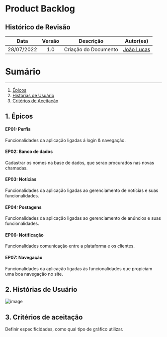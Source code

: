 #	Product Backlog

## Histórico de Revisão
 
|   Data   |  Versão  |        Descrição       |          Autor(es)          |
|:--------:|:--------:|:----------------------:|:---------------------------:|
| 28/07/2022 |   1.0   | Criação do Documento | [João Lucas](https://github.com/HacKairos)  |

# Sumário
----------------
1. [Épicos](#1)
2. [Histórias de Usuário](#2)
3. [Critérios de Aceitação](#3)

## 1. <a name="1"> Épicos</a>

#### EP01: Perfis
Funcionalidades da aplicação ligadas á login & navegação.

#### EP02: Banco de dados
Cadastrar os nomes na base de dados, que serao procurados nas novas chamadas.

#### EP03: Notícias
Funcionalidades da aplicação ligadas ao gerenciamento de notícias e suas funcionalidades.

#### EP04: Postagens
Funcionalidades da aplicação ligadas ao gerenciamento de anúncios e suas funcionalidades.

#### EP06: Notificação
Funcionalidades comunicação entre a plataforma e os clientes.

#### EP07: Navegação
Funcionalidades da aplicação ligadas às funcionalidades que propiciam uma boa navegação no site.

## 2. <a name="2"> Histórias de Usuário</a>

![image](https://user-images.githubusercontent.com/57872849/181761590-7215aae2-ac5e-4028-9baa-219008e4fc4b.png)

## 3. <a name="3"> Critérios de aceitação</a>

Definir especificidades, como qual tipo de gráfico utilizar.
